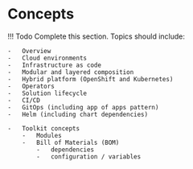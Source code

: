# Concepts

!!! Todo
    Complete this section.  Topics should include:

    -   Overview
    -   Cloud environments
    -   Infrastructure as code
    -   Modular and layered composition
    -   Hybrid platform (OpenShift and Kubernetes)
    -   Operators
    -   Solution lifecycle
    -   CI/CD
    -   GitOps (including app of apps pattern)
    -   Helm (including chart dependencies)

    -   Toolkit concepts
        -   Modules
        -   Bill of Materials (BOM)
            -   dependencies
            -   configuration / variables
